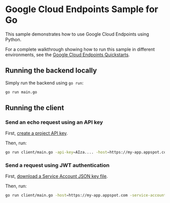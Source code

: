 # Google Cloud Endpoints Sample for Go

This sample demonstrates how to use Google Cloud Endpoints using Python.

For a complete walkthrough showing how to run this sample in different
environments, see the [Google Cloud Endpoints Quickstarts][1].

## Running the backend locally

Simply run the backend using `go run`:

```bash
go run main.go
```

## Running the client

### Send an echo request using an API key

First, [create a project API key](https://console.developers.google.com/apis/credentials).

Then, run:

```bash
go run client/main.go -api-key=AIza.... -host=https://my-app.appspot.com -echo message
```

### Send a request using JWT authentication

First, [download a Service Account JSON key file](https://developers.google.com/identity/protocols/OAuth2ServiceAccount#creatinganaccount).

Then, run:

```bash
go run client/main.go -host=https://my-app.appspot.com -service-account=path_to_service_account.json
```

[1]: https://cloud.google.com/endpoints/docs/quickstarts